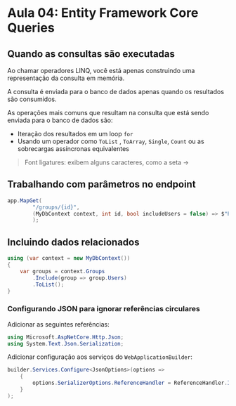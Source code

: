 # Aula 04: Entity Framework Core Queries

## Quando as consultas são executadas

Ao chamar operadores LINQ, você está apenas construindo uma representação da consulta em memória.

A consulta é enviada para o banco de dados apenas quando os resultados são consumidos.

As operações mais comuns que resultam na consulta que está sendo enviada para o banco de dados são:

- Iteração dos resultados em um loop `for`
- Usando um operador como `ToList` , `ToArray`, `Single`, `Count` ou as sobrecargas assíncronas equivalentes

> Font ligatures: exibem alguns caracteres, como a seta ->

## Trabalhando com parâmetros no endpoint

```csharp
app.MapGet(
        "/groups/{id}",
        (MyDbContext context, int id, bool includeUsers = false) => $"Parametros {id} e {includeUsers}"
        );
```

## Incluindo dados relacionados

```csharp
using (var context = new MyDbContext())
{
    var groups = context.Groups
        .Include(group => group.Users)
        .ToList();
}
```

### Configurando JSON para ignorar referências circulares

Adicionar as seguintes referências:

```csharp
using Microsoft.AspNetCore.Http.Json;
using System.Text.Json.Serialization;
```

Adicionar configuração aos serviços do `WebApplicationBuilder`:

```csharp
builder.Services.Configure<JsonOptions>(options =>
    {
        options.SerializerOptions.ReferenceHandler = ReferenceHandler.IgnoreCycles;
    }
);
```

<!--
 -->
